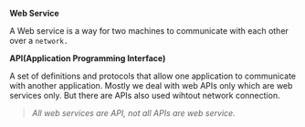 
**Web Service** 

  A Web service is a way for two machines to communicate with each other over a `network.`
 
**API(Application Programming Interface)** 

  A set of definitions and protocols that allow one application to communicate with another application.
  Mostly we deal with web APIs only which are web services only. But there are APIs also used wihtout network connection. 

> _All web services are API, not all APIs are web service._



  

